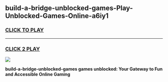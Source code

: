 
## build-a-bridge-unblocked-games-Play-Unblocked-Games-Online-a6iy1
<h3>
<a href="https://premium76.site?title=build-a-bridge-unblocked-games&ref=25A">CLICK TO PLAY</a></h3>
<hr>

<h3>
<a href="https://premium76.site?title=build-a-bridge-unblocked-games&ref=25A">CLICK 2 PLAY</a>
  
</h3>

<a href="https://premium76.site?title=build-a-bridge-unblocked-games&ref=25A"><img src="https://clearcache.store/games.png"></a>


**build-a-bridge-unblocked-games games unblocked: Your Gateway to Fun and Accessible Online Gaming**
